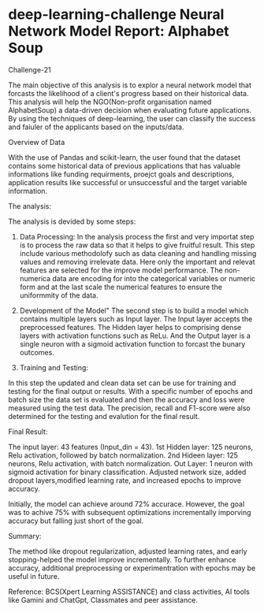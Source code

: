 # deep-learning-challenge  Neural Network Model Report: Alphabet Soup
Challenge-21

The main objective of this analysis is to explor a neural network model that forcasts the likelihood of a client's progress based on their historical data. This analysis will help the NGO(Non-profit organisation named AlphabetSoup) a data-driven decision when evaluating future applications. By using the techniques of deep-learning, the user can classify the success and faiuler of the applicants based on the inputs/data. 

Overview of Data

With the use of Pandas and scikit-learn, the user found that the dataset contains some historical data of previous applications that has valuable informations like funding requirments, proejct goals and descriptions, application results like successful or unsuccessful and the target variable information. 

The analysis:

The analysis is devided by some steps:

1. Data Processing:
   In the analysis process the first and very importat step is to process the raw data so that it helps to give fruitful result. This step include various methodolofy such as data cleaning and handling missing values and removing irrelevate data. Here only the important and relevat features are selected for the improve model performance. The non-numerica data are encoding for into the categorical variables or numeric form and at the last scale the numerical features to ensure the uniformmity of the data. 

2. Development of the Model"
   The second step is to build a model which contains multiple layers such as Input layer. The Input layer accepts the preprocessed features. The Hidden layer helps to comprising dense layers with activation functions such as ReLu. And the Output layer is a single neuron with a sigmoid activation function to forcast the bunary outcomes.

3. Training and Testing:

 In this step the updated and clean data set can be use for training and testing for the final output or results. With a specific number of epochs and batch size the data set is evaluated and then the accuracy and loss were measured using the test data. The precision, recall and F1-score were also determined for the testing and evalution for the final result. 

Final Result:

The input layer: 43 features (Input_din = 43).
1st Hidden layer: 125 neurons, Relu activation, followed by batch normalization.
2nd Hideen layer: 125 neurons, Relu activation, with batch normalization. 
Out Layer: 1 neuron with sigmoid activation for binary classification. 
Adjusted network size, added dropout layers,modified learning rate, and increased epochs to improve accuracy. 

Initially, the model can achieve around 72% accurace. However, the goal was to achive 75% with subsequent optimizations incrementally imporving accuracy but falling just short of the goal. 

Summary:

The method like dropout regularization, adjusted learning rates, and early stopping-helped the model improve incrementally. To further enhance accuracy, additional preprocessing or experimentration with epochs may be useful in future. 

Reference:
BCS(Xpert Learning ASSISTANCE) and class activities, 
AI tools like Gamini and ChatGpt,
Classmates and peer assistance. 
